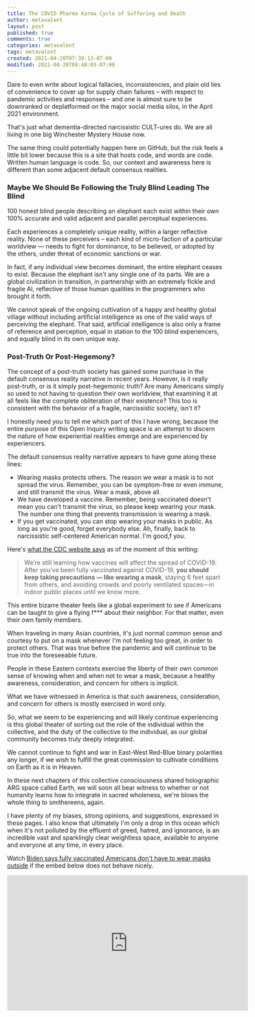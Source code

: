 ```yaml
---
title: The COVID Pharma Karma Cycle of Suffering and Death
author: metavalent
layout: post
published: true
comments: true
categories: metavalent
tags: metavalent
created: 2021-04-28T07:30:13-07:00
modified: 2021-04-28T08:48:03-07:00
---
```


Dare to even write about logical fallacies, inconsistencies, and plain old lies of convenience to cover up for supply chain failures &ndash; with respect to pandemic activities and responses &ndash; and one is almost sure to be downranked or deplatformed on the major social media silos, in the April 2021 environment.

That's just what dementia-directed narcissistic CULT-ures do. We are all living in one big Winchester Mystery House now.

The same thing could potentially happen here on GitHub, but the risk feels a little bit lower because this is a site that hosts code, and words are code. Written human language is code. So, our context and awareness here is different than some adjacent default consensus realities.

### Maybe We Should Be Following the Truly Blind Leading The Blind

100 honest blind people describing an elephant each exist within their own 100% accurate and valid adjacent and parallel perceptual experiences. 

Each experiences a completely unique reality, within a larger reflective reality. None of these perceivers &ndash; each kind of micro-faction of a particular worldview &mdash; needs to fight for dominance, to be believed, or adopted by the others, under threat of economic sanctions or war.

In fact, if any individual view becomes dominant, the entire elephant ceases to exist. Because the elephant isn't any single one of its parts. We are a global civilization in transition, in partnership with an extremely fickle and fragile AI, reflective of those human qualities in the programmers who brought it forth.

We cannot speak of the ongoing cultivation of a happy and healthy global village without including artificial intelligence as one of the valid ways of perceiving the elephant. That said, artificial intelligence is also only a frame of reference and perception, equal in station to the 100 blind experiencers, and equally blind in its own unique way.

### Post-Truth Or Post-Hegemony?

The concept of a post-truth society has gained some purchase in the default consensus reality narrative in recent years. However, is it really post-truth, or is it simply post-hegemonic truth? Are many Americans simply so used to not having to question their own worldview, that examining it at all feels like the complete obliteration of their existence? This too is consistent with the behavior of a fragile, narcissistic society, isn't it?

I honestly need you to tell me which part of this I have wrong, because the entire purpose of this Open Inquiry writing space is an attempt to discern the nature of how experiential realities emerge and are experienced by experiencers.

The default consensus reality narrative appears to have gone along these lines:

- Wearing masks protects others. The reason we wear a mask is to not spread the virus. Remember, you can be symptom-free or even immune, and still transmit the virus. Wear a mask, above all.
- We have developed a vaccine. Remember, being vaccinated doesn't mean you can't transmit the virus, so please keep wearing your mask. The number one thing that prevents transmission is wearing a mask.
- If you get vaccinated, you can stop wearing your masks in public. As long as you're good, forget everybody else. Ah, finally, back to narcissistic self-centered American normal. I'm good,f you.

Here's [what the CDC website says](https://www.cdc.gov/coronavirus/2019-ncov/vaccines/fully-vaccinated.html) as of the moment of this writing:

> We’re still learning how vaccines will affect the spread of COVID-19. After you’ve been fully vaccinated against COVID-19, **you should keep taking precautions — like wearing a mask**, staying 6 feet apart from others, and avoiding crowds and poorly ventilated spaces—in indoor public places until we know more.

This entire bizarre theater feels like a global experiment to see if Americans can be taught to give a flying f*** about their neighbor. For that matter, even their own family members.

When traveling in many Asian countries, it's just normal common sense and courtesy to put on a mask whenever I'm not feeling too great, in order to protect others. That was true before the pandemic and will continue to be true into the foreseeable future. 

People in these Eastern contexts exercise the liberty of their own common sense of knowing when and when not to wear a mask, because a healthy awareness, consideration, and concern for others is implicit.

What we have witnessed in America is that such awareness, consideration, and concern for others is mostly exercised in word only.

So, what we seem to be experiencing and will likely continue experiencing is this global theater of sorting out the role of the individual within the collective, and the duty of the collective to the individual, as our global community becomes truly deeply integrated.

We cannot continue to fight and war in East-West Red-Blue binary polarities any longer, if we wish to fulfill the great commission to cultivate conditions on Earth as it is in Heaven.

In these next chapters of this collective consciousness shared holographic ARG space called Earth, we will soon all bear witness to whether or not humanity learns how to integrate in sacred wholeness, we're blows the whole thing to smithereens, again.

I have plenty of my biases, strong opinions, and suggestions, expressed in these pages. I also know that ultimately I'm only a drop in this ocean which when it's not polluted by the effluent of greed, hatred, and ignorance, is an incredible vast and sparklingly clear weightless space, available to anyone and everyone at any time, in every place.

Watch [Biden says fully vaccinated Americans don't have to wear masks outside](https://youtu.be/u6iFMkp7ckw) if the embed below does not behave nicely. 

<div class="embed-container"><iframe width="560" height="315" src="https://www.youtube.com/embed/u6iFMkp7ckw" title="YouTube video player" frameborder="0" allow="accelerometer; autoplay; clipboard-write; encrypted-media; gyroscope; picture-in-picture" allowfullscreen></iframe></div>
